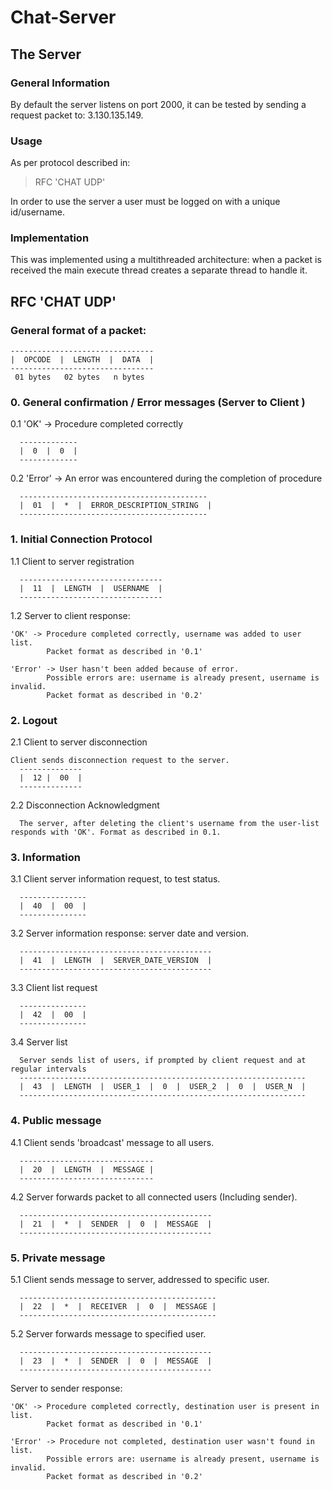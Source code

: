 # Chat-Server

## The Server

### General Information

By default the server listens on port 2000, it can be tested by sending a request packet to: 3.130.135.149.

### Usage 

As per protocol described in:
> RFC 'CHAT UDP'

In order to use the server a user must be logged on with a unique id/username.

### Implementation

This was implemented using a multithreaded architecture: when a packet is received the main execute thread creates a separate thread to handle it.

## RFC 'CHAT UDP'

### General format of a packet:

    --------------------------------
    |  OPCODE  |  LENGTH  |  DATA  |
    --------------------------------
     01 bytes   02 bytes   n bytes
  
  
### 0. General confirmation / Error messages (Server to Client )
  
  0.1 'OK' -> Procedure completed correctly

      -------------
      |  0  |  0  |
      -------------

  0.2 'Error' -> An error was encountered during the completion of procedure

      ------------------------------------------
      |  01  |  *  |  ERROR_DESCRIPTION_STRING  |
      ------------------------------------------


### 1. Initial Connection Protocol

  1.1 Client to server registration

      --------------------------------
      |  11  |  LENGTH  |  USERNAME  |
      --------------------------------

  1.2 Server to client response:

    'OK' -> Procedure completed correctly, username was added to user list.
            Packet format as described in '0.1'

    'Error' -> User hasn't been added because of error.
            Possible errors are: username is already present, username is invalid.
            Packet format as described in '0.2'
  
### 2. Logout 
  
  2.1 Client to server disconnection
      
    Client sends disconnection request to the server.
      --------------
      |  12 |  00  |
      --------------
      
  2.2 Disconnection Acknowledgment
      
      The server, after deleting the client's username from the user-list responds with 'OK'. Format as described in 0.1.
      
    
### 3. Information
  
  3.1 Client server information request, to test status.
  
      ---------------
      |  40  |  00  |
      ---------------
      
  3.2 Server information response: server date and version.
    
      -------------------------------------------
      |  41  |  LENGTH  |  SERVER_DATE_VERSION  |
      -------------------------------------------
   
  3.3 Client list request 
  
      ---------------
      |  42  |  00  |
      ---------------
 
  3.4 Server list 
      
      Server sends list of users, if prompted by client request and at regular intervals
      ----------------------------------------------------------------
      |  43  |  LENGTH  |  USER_1  |  0  |  USER_2  |  0  |  USER_N  |
      ----------------------------------------------------------------
       

### 4. Public message

  4.1 Client sends 'broadcast' message to all users.
  
      ------------------------------
      |  20  |  LENGTH  |  MESSAGE |
      ------------------------------
      
  4.2 Server forwards packet to all connected users (Including sender).
  
      -------------------------------------------
      |  21  |  *  |  SENDER  |  0  |  MESSAGE  |
      -------------------------------------------
 

### 5. Private message 
      
  5.1 Client sends message to server, addressed to specific user.

      --------------------------------------------
      |  22  |  *  |  RECEIVER  |  0  |  MESSAGE |
      --------------------------------------------
      
  5.2 Server forwards message to specified user.
      
      -------------------------------------------
      |  23  |  *  |  SENDER  |  0  |  MESSAGE  | 
      -------------------------------------------

  Server to sender response:

    'OK' -> Procedure completed correctly, destination user is present in list.
            Packet format as described in '0.1'

    'Error' -> Procedure not completed, destination user wasn't found in list.
            Possible errors are: username is already present, username is invalid.
            Packet format as described in '0.2'
